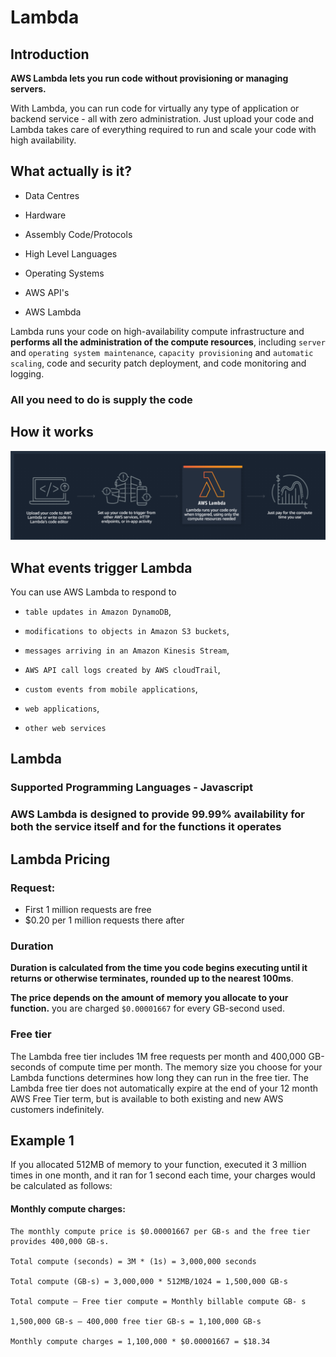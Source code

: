 # Lambda

## Introduction

**AWS Lambda lets you run code without provisioning or managing servers.** 

With Lambda, you can run code for virtually any type of application or backend service - all with zero administration. Just upload your code and Lambda takes care of everything required to run and scale your code with high availability. 

## What actually is it?

* Data Centres

* Hardware

* Assembly Code/Protocols

* High Level Languages

* Operating Systems

* AWS API's

* AWS Lambda


Lambda runs your code on high-availability compute infrastructure and **performs all the administration of the compute resources**, including `server` and `operating system maintenance`, `capacity provisioning` and `automatic scaling`, code and security patch deployment, and code monitoring and logging.

### All you need to do is supply the code


## How it works

![Alt Image Text](images/16_1.jpg "body image")


## What events trigger Lambda

You can use AWS Lambda to respond to 

* `table updates in Amazon DynamoDB`, 
 
* `modifications to objects in Amazon S3 buckets`, 

* `messages arriving in an Amazon Kinesis Stream`, 

* `AWS API call logs created by AWS cloudTrail`, 

* `custom events from mobile applications`, 

* `web applications`, 

* `other web services`


## Lambda

### Supported Programming Languages - Javascript

### AWS Lambda is designed to provide 99.99% availability for both the service itself and for the functions it operates



## Lambda Pricing

### Request:

* First 1 million requests are free
* $0.20 per 1 million requests there after

### Duration

**Duration is calculated from the time you code begins executing until it returns or otherwise terminates, rounded up to the nearest 100ms**. 

**The price depends on the amount of memory you allocate to your function.** you are charged `$0.00001667` for every GB-second used.


### Free tier

The Lambda free tier includes 1M free requests per month and 400,000 GB-seconds of compute time per month. The memory size you choose for your Lambda functions determines how long they can run in the free tier. The Lambda free tier does not automatically expire at the end of your 12 month AWS Free Tier term, but is available to both existing and new AWS customers indefinitely.



## Example 1

If you allocated 512MB of memory to your function, executed it 3 million times in one month, and it ran for 1 second each time, your charges would be calculated as follows:

#### Monthly compute charges:


```
The monthly compute price is $0.00001667 per GB-s and the free tier provides 400,000 GB-s.

Total compute (seconds) = 3M * (1s) = 3,000,000 seconds

Total compute (GB-s) = 3,000,000 * 512MB/1024 = 1,500,000 GB-s

Total compute – Free tier compute = Monthly billable compute GB- s

1,500,000 GB-s – 400,000 free tier GB-s = 1,100,000 GB-s

Monthly compute charges = 1,100,000 * $0.00001667 = $18.34
```
